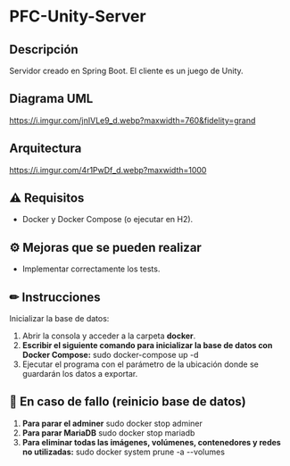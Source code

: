 # PFC-Unity-Server

## Descripción
Servidor creado en Spring Boot. El cliente es un juego de Unity.

## Diagrama UML
https://i.imgur.com/jnIVLe9_d.webp?maxwidth=760&fidelity=grand

## Arquitectura
https://i.imgur.com/4r1PwDf_d.webp?maxwidth=1000

## ⚠ Requisitos
- Docker y Docker Compose (o ejecutar en H2).

## ⚙️ Mejoras que se pueden realizar
- Implementar correctamente los tests.

## ✏ Instrucciones
Inicializar la base de datos:
1. Abrir la consola y acceder a la carpeta **docker**.
2. **Escribir el siguiente comando para inicializar la base de datos con Docker Compose:** sudo docker-compose up -d
3. Ejecutar el programa con el parámetro de la ubicación donde se guardarán los datos a exportar.

## 🐛 En caso de fallo (reinicio base de datos)
1. **Para parar el adminer** sudo docker stop adminer
2. **Para parar MariaDB** sudo docker stop mariadb
3. **Para eliminar todas las imágenes, volúmenes, contenedores y redes no utilizadas:** sudo docker system prune -a --volumes
